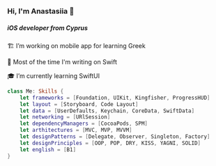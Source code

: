 <h3 align="left">Hi, I'm Anastasiia 👋</h3>
<h5 align="left">iOS developer from Cyprus</h5>

🏗️ I’m working on mobile app for learning Greek 

🍏 Most of the time I'm writing on Swift

🎓 I’m currently learning SwiftUI

```swift
class Me: Skills {
    let frameworks = [Foundation, UIKit, Kingfisher, ProgressHUD]
    let layout = [Storyboard, Code Layout]
    let data = [UserDefaults, Keychain, CoreData, SwiftData]
    let networking = [URlSession]
    let dependencyManagers = [CocoaPods, SPM]
    let arthitectures = [MVC, MVP, MVVM]
    let designPatterns = [Delegate, Observer, Singleton, Factory]
    let designPrinciples = [OOP, POP, DRY, KISS, YAGNI, SOLID]
    let english = [B1]
}
```

